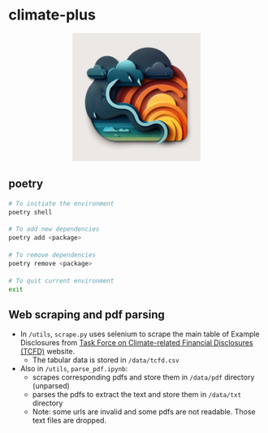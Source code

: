 # climate-plus

<p align="center">
  <img src="logo.png" width="50%" alt="Image description">
</p>

## poetry

```bash
# To initiate the environment
poetry shell

# To add new dependencies
poetry add <package>

# To remove dependencies
poetry remove <package>

# To quit current environment
exit
```

## Web scraping and pdf parsing

- In `/utils`, `scrape.py` uses selenium to scrape the main table of Example Disclosures from [Task Force on Climate-related Financial Disclosures (TCFD)](https://www.fsb-tcfd.org/example-disclosures/) website.
  - The tabular data is stored in `/data/tcfd.csv`
- Also in `/utils`, `parse_pdf.ipynb`:
  - scrapes corresponding pdfs and store them in `/data/pdf` directory (unparsed)
  - parses the pdfs to extract the text and store them in `/data/txt` directory
  - Note: some urls are invalid and some pdfs are not readable. Those text files are dropped.
